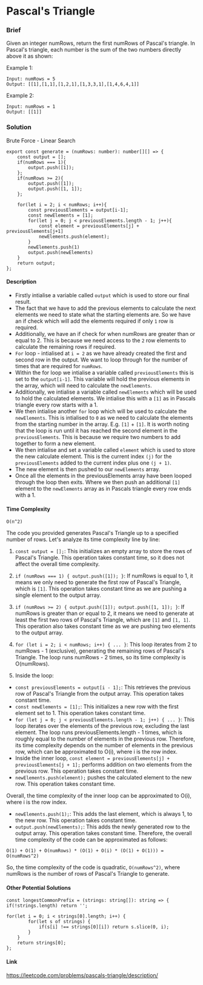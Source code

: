 # Pascal's Triangle

### Brief

Given an integer numRows, return the first numRows of Pascal's triangle.
In Pascal's triangle, each number is the sum of the two numbers directly above it as shown:

Example 1:

```
Input: numRows = 5
Output: [[1],[1,1],[1,2,1],[1,3,3,1],[1,4,6,4,1]]
```

Example 2:

```
Input: numRows = 1
Output: [[1]]
```

### Solution

Brute Force - Linear Search

```
export const generate = (numRows: number): number[][] => {
    const output = [];
    if(numRows === 1){
        output.push([1]);
    };
    if(numRows >= 2){
        output.push([1]);
        output.push([1, 1]);
    };

    for(let i = 2; i < numRows; i++){
        const previousElements = output[i-1];
        const newElements = [1];
        for(let j = 0; j < previousElements.length - 1; j++){
            const element = previousElements[j] + previousElements[j+1]
            newElements.push(element);
        }
        newElements.push(1)
        output.push(newElements)
    }
    return output;
};
```

#### Description
- Firstly intialise a variable called `output` which is used to store our final result.
- The fact that we have to add the previous elements to calculate the next elements we need to state what the starting elements are. So we have an if check which will add the elements required if only `1` row is required.
- Additionally, we have an if check for when numRows are greater than or equal to 2. This is because we need access to the `2` row elements to calculate the remaining rows if required.
- `For` loop - intialised at `i = 2` as we have already created the first and second row in the output. We want to loop through for the number of times that are required for `numRows`.
- Within the for loop we intialise a variable called `previousElements` this is set to the `output[i-1]`. This variable will hold the previous elements in the array, which will need to calculate the `newElements`.
- Additionally, we intialise a variable called `newElements` which will be used to hold the calculated elements. We intialise this with a `[1]` as in Pascals triangle every row starts with a 1.
- We then intialise another `for` loop which will be used to calculate the `newElements`. This is intialised to `0` as we need to calculate the elements from the starting number in the array. E.g. `[1]` + `[1]`. It is worth noting that the loop is run until it has reached the second element in the `previousElements`. This is because we require two numbers to add together to form a new element.
- We then intialise and set a variable called `element` which is used to store the new calculate element. This is the current index `(j)` for the `previousElements` added to the current index plus one `(j + 1)`.
- The new element is then pushed to our `newElements` array.
- Once all the elements in the previousElements array have been looped through the loop then exits. Where we then push an additional `[1]` element to the `newElements` array as in Pascals triangle every row ends with a 1.


#### Time Complexity

`O(n^2)`

The code you provided generates Pascal's Triangle up to a specified number of rows. Let's analyze its time complexity line by line:

1. `const output = [];`: This initializes an empty array to store the rows of Pascal's Triangle. This operation takes constant time, so it does not affect the overall time complexity.

2. `if (numRows === 1) { output.push([1]); }`: If numRows is equal to 1, it means we only need to generate the first row of Pascal's Triangle, which is `[1]`. This operation takes constant time as we are pushing a single element to the output array.

3. `if (numRows >= 2) { output.push([1]); output.push([1, 1]); }`: If numRows is greater than or equal to 2, it means we need to generate at least the first two rows of Pascal's Triangle, which are `[1]` and `[1, 1]`. This operation also takes constant time as we are pushing two elements to the output array.

4. `for (let i = 2; i < numRows; i++) { ... }`: This loop iterates from 2 to numRows - 1 (exclusive), generating the remaining rows of Pascal's Triangle. The loop runs numRows - 2 times, so its time complexity is O(numRows).

5. Inside the loop:
- `const previousElements = output[i - 1];`: This retrieves the previous row of Pascal's Triangle from the output array. This operation takes constant time.
- `const newElements = [1];`: This initializes a new row with the first element set to 1. This operation takes constant time.
- `for (let j = 0; j < previousElements.length - 1; j++) { ... }`: This loop iterates over the elements of the previous row, excluding the last element. The loop runs previousElements.length - 1 times, which is roughly equal to the number of elements in the previous row. Therefore, its time complexity depends on the number of elements in the previous row, which can be approximated to O(i), where i is the row index.
- Inside the inner loop, `const element = previousElements[j] + previousElements[j + 1];` performs addition on two elements from the previous row. This operation takes constant time.
- `newElements.push(element);` pushes the calculated element to the new row. This
operation takes constant time.

Overall, the time complexity of the inner loop can be approximated to O(i), where i is the row index.

- `newElements.push(1);`: This adds the last element, which is always 1, to the new row. This operation takes constant time.
- `output.push(newElements);`: This adds the newly generated row to the output array. This operation takes constant time.
Therefore, the overall time complexity of the code can be approximated as follows:

`O(1) + O(1) + O(numRows) * (O(1) + O(i) * (O(1) + O(1))) = O(numRows^2)`

So, the time complexity of the code is quadratic, `O(numRows^2)`, where numRows is the number of rows of Pascal's Triangle to generate.

#### Other Potential Solutions
```
const longestCommonPrefix = (strings: string[]): string => {
if(!strings.length) return '';

for(let i = 0; i < strings[0].length; i++) {
        for(let s of strings) {
            if(s[i] !== strings[0][i]) return s.slice(0, i);
        }
    }
    return strings[0];
};
```

#### Link
https://leetcode.com/problems/pascals-triangle/description/
